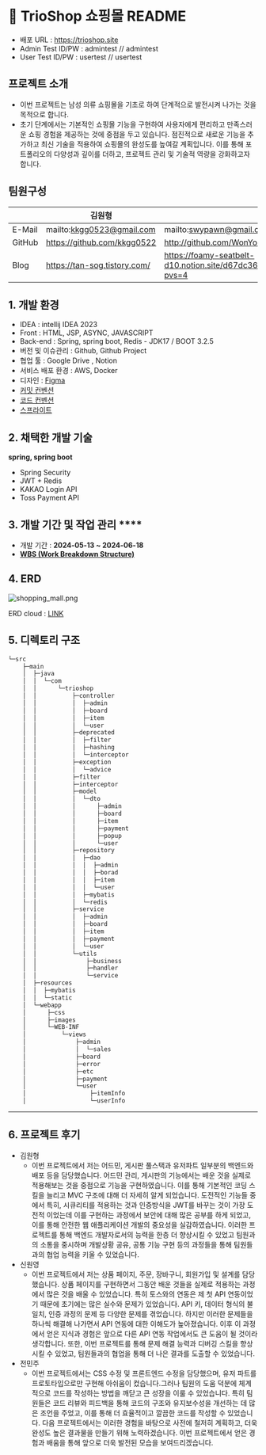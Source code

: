 # **📖 TrioShop 쇼핑몰 README**

- 배포 URL : https://trioshop.site
- Admin Test ID/PW : admintest // admintest
- User Test ID/PW : usertest // usertest

## **프로젝트 소개**

- 이번 프로젝트는 남성 의류 쇼핑몰을 기초로 하여 단계적으로 발전시켜 나가는 것을 목적으로 합니다.
- 초기 단계에서는 기본적인 쇼핑몰 기능을 구현하여 사용자에게 편리하고 만족스러운 쇼핑 경험을 제공하는 것에 중점을 두고 있습니다. 점진적으로 새로운 기능을 추가하고 최신 기술을 적용하여 쇼핑몰의 완성도를 높여갈 계획입니다. 이를 통해 포트폴리오의 다양성과 깊이를 더하고, 프로젝트 관리 및 기술적 역량을 강화하고자 합니다.

## 팀원구성

|  | 김원형 | 신원영 | 전민주 |
| --- | --- | --- | --- |
| E-Mail | mailto:kkgg0523@gmail.com | mailto:swypawn@gmail.com | mailto:jeonminju1123@gmail.com |
| GitHub | https://github.com/kkgg0522 | http://github.com/WonYoungShin |  |
| Blog | https://tan-sog.tistory.com/ | https://foamy-seatbelt-d10.notion.site/d67dc3604f804e938c2a50810de43a0d?pvs=4 | https://mom11230.tistory.com/ |

## **1. 개발 환경**

- IDEA : intellij IDEA 2023
- Front : HTML, JSP, ASYNC, JAVASCRIPT
- Back-end : Spring, spring boot, Redis - JDK17 / BOOT 3.2.5
- 버전 및 이슈관리 : Github, Github Project
- 협업 툴 : Google Drive , Notion
- 서비스 배포 환경 : AWS, Docker
- 디자인 : [Figma](https://www.figma.com/file/fAisC2pEKzxTOzet9CfqML/README(oh-my-code)?node-id=39%3A1814)
- [커밋 컨벤션](https://github.com/likelion-project-README/README/wiki/%EC%BB%A4%EB%B0%8B-%EC%BB%A8%EB%B2%A4%EC%85%98)
- [코드 컨벤션](https://github.com/likelion-project-README/README/wiki/%EC%BD%94%EB%93%9C-%EC%BB%A8%EB%B2%A4%EC%85%98)
- [스프라이트](https://github.com/likelion-project-README/README/wiki/%EC%8A%A4%ED%94%84%EB%9D%BC%EC%9D%B4%ED%8A%B8)

## **2. 채택한 개발 기술**

**spring, spring boot**

- Spring Security
- JWT + Redis
- KAKAO Login API
- Toss Payment API

## **3.** 개발 기간 및 작업 관리 ****

- 개발 기간 : **2024-05-13 ~ 2024-06-18**
- [**WBS (Work Breakdown Structure)**](https://docs.google.com/spreadsheets/d/1m35sK-1xVs-JSpqdoHF4DRyb5vCe_IZI_XXMazHGumk/edit?usp=drive_link)

## 4. ERD

![shopping_mall.png](https://prod-files-secure.s3.us-west-2.amazonaws.com/9fe6ea9f-e901-47cf-9865-d8628bad1c0c/9cdb4443-f6d3-4f09-a5f8-095cbced043a/shopping_mall.png)

ERD cloud : [LINK](https://www.erdcloud.com/d/ABv9hDDr684A3Fbdc)

## 5. 디렉토리 **구조**

```bash
└─src
    ├─main
    │  ├─java
    │  │  └─com
    │  │      └─trioshop
    │  │          ├─controller
    │  │          │  ├─admin
    │  │          │  ├─board
    │  │          │  ├─item
    │  │          │  └─user
    │  │          ├─deprecated
    │  │          │  ├─filter
    │  │          │  ├─hashing
    │  │          │  └─interceptor
    │  │          ├─exception
    │  │          │  └─advice
    │  │          ├─filter
    │  │          ├─interceptor
    │  │          ├─model
    │  │          │  └─dto
    │  │          │      ├─admin
    │  │          │      ├─board
    │  │          │      ├─item
    │  │          │      ├─payment
    │  │          │      ├─popup
    │  │          │      └─user
    │  │          ├─repository
    │  │          │  ├─dao
    │  │          │  │  ├─admin
    │  │          │  │  ├─borad
    │  │          │  │  ├─item
    │  │          │  │  └─user
    │  │          │  ├─mybatis
    │  │          │  └─redis
    │  │          ├─service
    │  │          │  ├─admin
    │  │          │  ├─board
    │  │          │  ├─item
    │  │          │  ├─payment
    │  │          │  └─user
    │  │          └─utils
    │  │              ├─business
    │  │              ├─handler
    │  │              └─service
    │  ├─resources
    │  │  ├─mybatis
    │  │  └─static
    │  └─webapp
    │      ├─css
    │      ├─images
    │      └─WEB-INF
    │          └─views
    │              ├─admin
    │              │  └─sales
    │              ├─board
    │              ├─error
    │              ├─etc
    │              ├─payment
    │              └─user
    │                  ├─itemInfo
    │                  └─userInfo
```

---
## 6. **프로젝트 후기**

- 김원형
    - 이번 프로젝트에서 저는 어드민, 게시판 풀스택과 유저파트 일부분의 백엔드와 배포 등을 담당했습니다. 어드민 관리, 게시판의 기능에서는 배운 것을 실제로 적용해보는 것을 중점으로 기능을 구현하였습니다. 이를 통해 기본적인 코딩 스킬을 늘리고 MVC 구조에 대해 더 자세히 알게 되었습니다. 도전적인 기능들 중에서 특히, 시큐리티를 적용하는 것과 인증방식을 JWT를 바꾸는 것이 가장 도전적 이었는데 이를 구현하는 과정에서 보안에 대해 많은 공부를 하게 되었고, 이를 통해 안전한 웹 애플리케이션 개발의 중요성을 실감하였습니다.
    이러한 프로젝트를 통해 백엔드 개발자로서의 능력을 한층 더 향상시킬 수 있었고 팀원과의 소통을 중시하며 개발상황 공유, 공통 기능 구현 등의 과정들을 통해 팀원들과의 협업 능력을 키울 수 있었습니다.
- 신원영
    - 이번 프로젝트에서 저는 상품 페이지, 주문, 장바구니, 회원가입 및 설계를 담당했습니다.
    상품 페이지를 구현하면서 그동안 배운 것들을 실제로 적용하는 과정에서 많은 것을 배울 수 있었습니다. 특히 토스와의 연동은 제 첫 API 연동이었기 때문에 초기에는 많은 실수와 문제가 있었습니다. API 키, 데이터 형식의 불일치, 인증 과정의 문제 등 다양한 문제를 겪었습니다. 하지만 이러한 문제들을 하나씩 해결해 나가면서 API 연동에 대한 이해도가 높아졌습니다.
    이후 이 과정에서 얻은 지식과 경험은 앞으로 다른 API 연동 작업에서도 큰 도움이 될 것이라 생각합니다.
    또한, 이번 프로젝트를 통해 문제 해결 능력과 디버깅 스킬을 향상시킬 수 있었고, 팀원들과의 협업을 통해 더 나은 결과를 도출할 수 있었습니다.
- 전민주
    - 이번 프로젝트에서는 CSS 수정 및 프론트엔드 수정을 담당했으며, 유저 파트를 프로토타입으로만 구현해 아쉬움이 컸습니다.그러나 팀원의 도움 덕분에 체계적으로 코드를 작성하는 방법을 깨닫고 큰 성장을 이룰 수 있었습니다. 특히 팀원들은 코드 리뷰와 피드백을 통해 코드의 구조와 유지보수성을 개선하는 데 많은 조언을 주었고, 이를 통해 더 효율적이고 깔끔한 코드를 작성할 수 있었습니다. 다음 프로젝트에서는 이러한 경험을 바탕으로 사전에 철저히 계획하고, 더욱 완성도 높은 결과물을 만들기 위해 노력하겠습니다. 이번 프로젝트에서 얻은 경험과 배움을 통해 앞으로 더욱 발전된 모습을 보여드리겠습니다.
